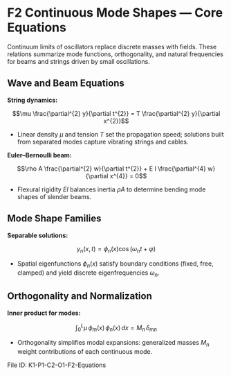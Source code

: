 # F2 Continuous Mode Shapes — Core Equations

Continuum limits of oscillators replace discrete masses with fields. These relations summarize mode functions, orthogonality, and natural frequencies for beams and strings driven by small oscillations.

## Wave and Beam Equations
**String dynamics:**

$$\mu \frac{\partial^{2} y}{\partial t^{2}} = T \frac{\partial^{2} y}{\partial x^{2}}$$

- Linear density $\mu$ and tension $T$ set the propagation speed; solutions built from separated modes capture vibrating strings and cables.

**Euler–Bernoulli beam:**

$$\rho A \frac{\partial^{2} w}{\partial t^{2}} + E I \frac{\partial^{4} w}{\partial x^{4}} = 0$$

- Flexural rigidity $E I$ balances inertia $\rho A$ to determine bending mode shapes of slender beams.

## Mode Shape Families
**Separable solutions:**

$$y_{n}(x,t) = \phi_{n}(x) \cos(\omega_{n} t + \varphi)$$

- Spatial eigenfunctions $\phi_{n}(x)$ satisfy boundary conditions (fixed, free, clamped) and yield discrete eigenfrequencies $\omega_{n}$.

## Orthogonality and Normalization
**Inner product for modes:**

$$\int_{0}^{L} \mu \, \phi_{m}(x) \, \phi_{n}(x)\, dx = M_{n} \, \delta_{mn}$$

- Orthogonality simplifies modal expansions: generalized masses $M_{n}$ weight contributions of each continuous mode.

File ID: K1-P1-C2-O1-F2-Equations
